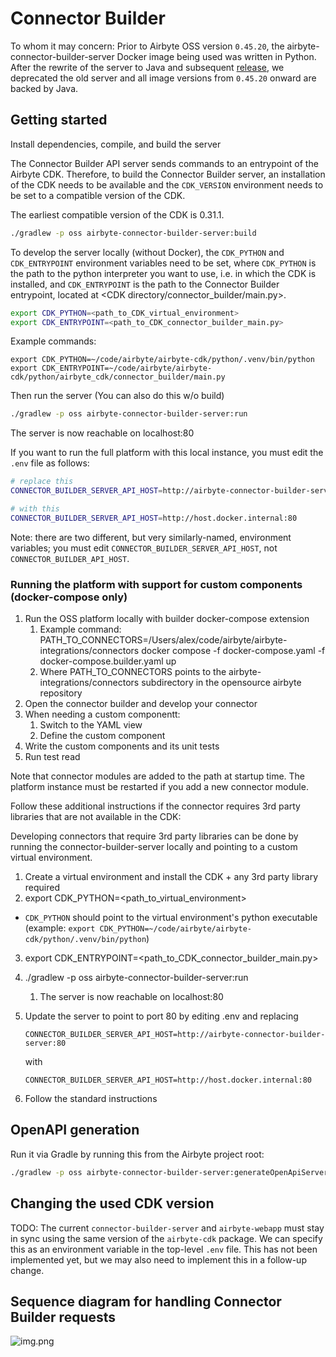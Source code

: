 # Connector Builder

To whom it may concern: Prior to Airbyte OSS version `0.45.20`, the airbyte-connector-builder-server Docker image being used was written
in Python. After the rewrite of the server to Java and subsequent [release](https://github.com/airbytehq/airbyte-platform-internal/pull/6371),
we deprecated the old server and all image versions from `0.45.20` onward are backed by Java.

## Getting started

Install dependencies, compile, and build the server

The Connector Builder API server sends commands to an entrypoint of the Airbyte CDK. Therefore, to build the Connector Builder server, an installation of the CDK needs to be available and the `CDK_VERSION` environment needs to be set to a compatible version of the CDK.

The earliest compatible version of the CDK is 0.31.1.

```bash
./gradlew -p oss airbyte-connector-builder-server:build
```

To develop the server locally (without Docker), the `CDK_PYTHON` and `CDK_ENTRYPOINT` environment variables need to be set, where `CDK_PYTHON` is the path to the python interpreter you want to use, i.e. in which the CDK is installed, and `CDK_ENTRYPOINT` is the path to the Connector Builder entrypoint, located at <CDK directory/connector_builder/main.py>.
```bash
export CDK_PYTHON=<path_to_CDK_virtual_environment>
export CDK_ENTRYPOINT=<path_to_CDK_connector_builder_main.py>
```

Example commands:
```
export CDK_PYTHON=~/code/airbyte/airbyte-cdk/python/.venv/bin/python
export CDK_ENTRYPOINT=~/code/airbyte/airbyte-cdk/python/airbyte_cdk/connector_builder/main.py
```

Then run the server (You can also do this w/o build)
```bash
./gradlew -p oss airbyte-connector-builder-server:run
```

The server is now reachable on localhost:80

If you want to run the full platform with this local instance, you must edit the `.env` file as follows:

``` bash
# replace this
CONNECTOR_BUILDER_SERVER_API_HOST=http://airbyte-connector-builder-server:80

# with this
CONNECTOR_BUILDER_SERVER_API_HOST=http://host.docker.internal:80
```

Note: there are two different, but very similarly-named, environment variables; you must edit `CONNECTOR_BUILDER_SERVER_API_HOST`, not `CONNECTOR_BUILDER_API_HOST`.

### Running the platform with support for custom components (docker-compose only)

1. Run the OSS platform locally with builder docker-compose extension
    1. Example command: PATH_TO_CONNECTORS=/Users/alex/code/airbyte/airbyte-integrations/connectors docker compose -f docker-compose.yaml -f docker-compose.builder.yaml up
    2. Where PATH_TO_CONNECTORS points to the airbyte-integrations/connectors subdirectory in the opensource airbyte repository
2. Open the connector builder and develop your connector
3. When needing a custom componentt:
    1. Switch to the YAML view
    2. Define the custom component
4. Write the custom components and its unit tests
5. Run test read

Note that connector modules are added to the path at startup time. The platform instance must be restarted if you add a new connector module.

Follow these additional instructions if the connector requires 3rd party libraries that are not available in the CDK:

Developing connectors that require 3rd party libraries can be done by running the connector-builder-server locally and pointing to a custom virtual environment.

1. Create a virtual environment and install the CDK + any 3rd party library required
2. export CDK_PYTHON=<path_to_virtual_environment>
 - `CDK_PYTHON` should point to the virtual environment's python executable (example: `export CDK_PYTHON=~/code/airbyte/airbyte-cdk/python/.venv/bin/python`)
3. export CDK_ENTRYPOINT=<path_to_CDK_connector_builder_main.py>
4. ./gradlew -p oss airbyte-connector-builder-server:run
    1. The server is now reachable on localhost:80
5. Update the server to point to port 80 by editing .env and replacing
    
    ```
    CONNECTOR_BUILDER_SERVER_API_HOST=http://airbyte-connector-builder-server:80
    ```
    with
    ```
    CONNECTOR_BUILDER_SERVER_API_HOST=http://host.docker.internal:80
    ```
    
6. Follow the standard instructions

## OpenAPI generation

Run it via Gradle by running this from the Airbyte project root:
```bash
./gradlew -p oss airbyte-connector-builder-server:generateOpenApiServer
```

## Changing the used CDK version

TODO: The current `connector-builder-server` and `airbyte-webapp` must stay in sync using the same version of
the `airbyte-cdk` package. We can specify this as an environment variable in the top-level `.env` file. 
This has not been implemented yet, but we may also need to implement this in a follow-up change.

## Sequence diagram for handling Connector Builder requests
![img.png](img.png)
